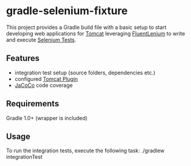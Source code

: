 gradle-selenium-fixture
=======================

This project provides a Gradle build file with a basic setup to start developing web applications
for [Tomcat](http://tomcat.apache.org/) leveraging [FluentLenium](https://github.com/FluentLenium/FluentLenium)
to write and execute [Selenium Tests](http://seleniumhq.org/).

## Features

* integration test setup (source folders, dependencies etc.) 
* configured [Tomcat Plugin](https://github.com/bmuschko/gradle-tomcat-plugin/)
* [JaCoCo](http://www.eclemma.org/jacoco/) code coverage 

## Requirements

Gradle 1.0+ (wrapper is included)

## Usage

To run the integration tests, execute the following task:
 ./gradlew integrationTest
 